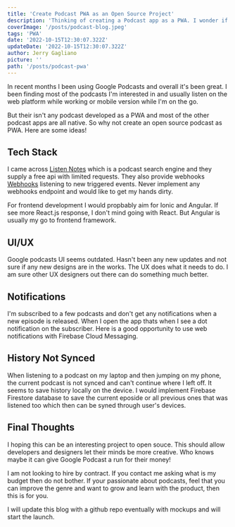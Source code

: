 ```yaml
---
title: 'Create Podcast PWA as an Open Source Project'
description: 'Thinking of creating a Podcast app as a PWA. I wonder if any designers or developers interested?'
coverImage: '/posts/podcast-blog.jpeg'
tags: 'PWA'
date: '2022-10-15T12:30:07.322Z'
updateDate: '2022-10-15T12:30:07.322Z'
author: Jerry Gagliano
picture: ''
path: '/posts/podcast-pwa'
---
```


In recent months I been using Google Podcasts and overall it's been great. I been finding most of the podcasts I'm interested in and usually listen on the web platform while working or mobile version while I'm on the go.

But their isn't any podcast developed as a PWA and most of the other podcast apps are all native. So why not create an open source podcast as PWA. Here are some ideas!

## Tech Stack

I came across [Listen Notes](https://www.listennotes.com/) which is a podcast search engine and they supply a free api with limited requests. They also provide webhooks [Webhooks](https://www.listennotes.help/article/49-how-to-use-webhooks-of-podcast-api) listening to new triggered events. Never implement any webhooks endpoint and would like to get my hands dirty.

For frontend development I would propbably aim for Ionic and Angular. If see more React.js response, I don't mind going with React. But Angular is usually my go to frontend framework.

## UI/UX

Google podcasts UI seems outdated. Hasn't been any new updates and not sure if any new designs are in the works. The UX does what it needs to do. I am sure other UX designers out there can do something much better.

## Notifications

I'm subscribed to a few podcasts and don't get any notifications when a new episode is released. When I open the app thats when I see a dot notification on the subscriber. Here is a good opportunity to use web notifications with Firebase Cloud Messaging.

## History Not Synced

When listening to a podcast on my laptop and then jumping on my phone, the current podcast is not synced and can't continue where I left off. It seems to save history locally on the device. I would implement Firebase Firestore database to save the current eposide or all previous ones that was listened too which then can be syned through user's devices.

## Final Thoughts

I hoping this can be an interesting project to open souce. This should allow developers and designers let their minds be more creative. Who knows maybe it can give Google Podcast a run for their money!

I am not looking to hire by contract. If you contact me asking what is my budget then do not bother. If your passionate about podcasts, feel that you can improve the genre and want to grow and learn with the product, then this is for you. 

I will update this blog with a github repo eventually with mockups and will start the launch.